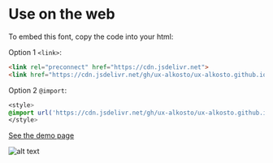 # Use on the web
To embed this font, copy the code into your html:

Option 1 `<link>`:
```html
<link rel="preconnect" href="https://cdn.jsdelivr.net">
<link href="https://cdn.jsdelivr.net/gh/ux-alkosto/ux-alkosto.github.io@latest/style.min.css" rel="stylesheet">
```
Option 2 `@import`:
```css
<style>
@import url('https://cdn.jsdelivr.net/gh/ux-alkosto/ux-alkosto.github.io@latest/style.min.css');
</style>
```

[See the demo page](https://ux-alkosto.github.io/)

![alt text](https://data.jsdelivr.com/v1/package/gh/ux-alkosto/ux-alkosto.github.io/badge "JsDelivr")
